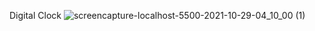 Digital Clock
![screencapture-localhost-5500-2021-10-29-04_10_00 (1)](https://user-images.githubusercontent.com/46297161/139370110-b421f9d8-c7fb-44c4-98ea-1687c90d68f3.png)
